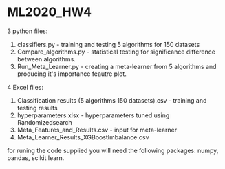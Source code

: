 # ML2020_HW4

3 python files:
  1. classifiers.py - training and testing 5 algorithms for 150 datasets
  2. Compare_algorithms.py - statistical testing for significance difference between algorithms.
  3. Run_Meta_Learner.py - creating a meta-learner from 5 algorithms and producing it's importance feautre plot.

4 Excel files:
  1. Classification results (5 algorithms 150 datasets).csv - training and testing results
  2. hyperparameters.xlsx - hyperparameters tuned using Randomizedsearch
  3. Meta_Features_and_Results.csv - input for meta-learner
  4. Meta_Learner_Results_XGBoostImbalance.csv

for runing the code supplied you will need the following packages: numpy, pandas, scikit learn.
